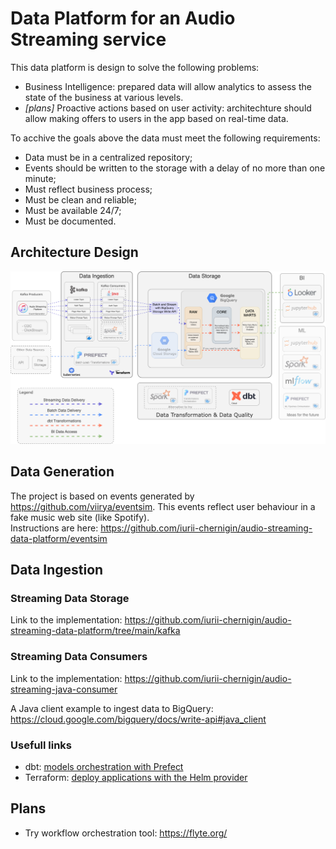 # Data Platform for an Audio Streaming service

This data platform is design to solve the following problems:
- Business Intelligence: prepared data will allow analytics to assess the state of the business at various levels. 
- _[plans]_ Proactive actions based on user activity: architechture should allow making offers to users in the app based on real-time data.

To acchive the goals above the data must meet the following requirements: 
- Data must be in a centralized repository; 
- Events should be written to the storage with a delay of no more than one minute;
- Must reflect business process;
- Must be clean and reliable;
- Must be available 24/7;
- Must be documented.


## Architecture Design

![plot](./architechture.png)

## Data Generation 

The project is based on events generated by https://github.com/viirya/eventsim. This events reflect user behaviour in a fake music web site (like Spotify).
<br/>Instructions are here: https://github.com/iurii-chernigin/audio-streaming-data-platform/eventsim

## Data Ingestion

### Streaming Data Storage

Link to the implementation: https://github.com/iurii-chernigin/audio-streaming-data-platform/tree/main/kafka

### Streaming Data Consumers

Link to the implementation: https://github.com/iurii-chernigin/audio-streaming-java-consumer

A Java client example to ingest data to BigQuery: https://cloud.google.com/bigquery/docs/write-api#java_client

### Usefull links

- dbt: [models orchestration with Prefect](https://prefecthq.github.io/prefect-dbt/)
- Terraform: [deploy applications with the Helm provider](https://developer.hashicorp.com/terraform/tutorials/kubernetes/helm-provider)

## Plans

- Try workflow orchestration tool: https://flyte.org/
